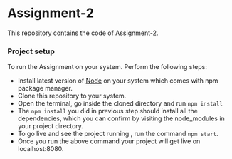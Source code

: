 # Assignment-2
This repository contains the code of Assignment-2.
### Project setup
To run the Assignment on your system. Perform the following steps:
- Install latest version of [Node](https://nodejs.org/en/) on your system which comes with npm package manager.
- Clone this repository to your system.
- Open the terminal, go inside the cloned directory and run ```npm install```
- The ```npm install``` you did in previous step should install all the dependencies, which you can confirm by visiting the node_modules in your project directory. 
- To go live and see the project running , run the command ```npm start```.
- Once you run the above command your project will get live on localhost:8080.
